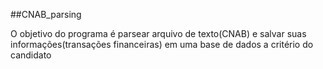 ##CNAB_parsing

 O objetivo do programa é parsear arquivo de texto(CNAB) e salvar suas informações(transações financeiras) em uma base de dados a critério do candidato
